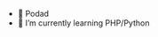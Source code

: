 - 👋 Podad
- 🌱 I’m currently learning PHP/Python

<!---
Podad/Podad is a ✨ special ✨ repository because its `README.md` (this file) appears on your GitHub profile.
You can click the Preview link to take a look at your changes.
--->
